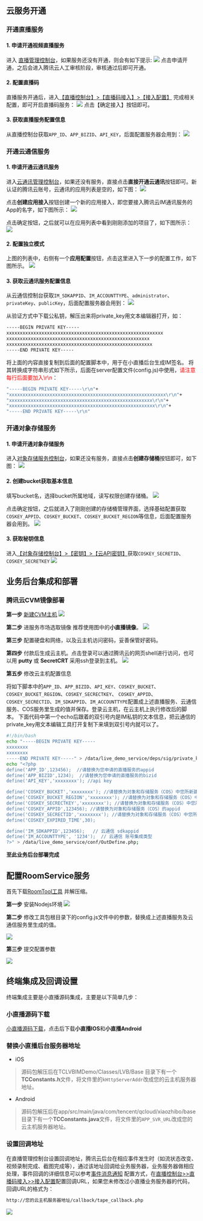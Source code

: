 ## 云服务开通

### 开通直播服务

#### 1. 申请开通视频直播服务
进入 [直播管理控制台](https://console.cloud.tencent.com/live)，如果服务还没有开通，则会有如下提示:
![](https://mc.qcloudimg.com/static/img/c40ff3b85b3ad9c0cb03170948d93555/image.png)
点击申请开通，之后会进入腾讯云人工审核阶段，审核通过后即可开通。


#### 2. 配置直播码
直播服务开通后，进入[【直播控制台】>【直播码接入】>【接入配置】](https://console.cloud.tencent.com/live/livecodemanage) 完成相关配置，即可开启直播码服务：
![](https://mc.qcloudimg.com/static/img/32158e398ab9543b5ac3acf5f04aa86e/image.png)
点击【确定接入】按钮即可。

#### 3. 获取直播服务配置信息
从直播控制台获取`APP_ID`、`APP_BIZID`、`API_KEY`，后面配置服务器会用到：
![](https://main.qcloudimg.com/raw/b958c4d3ad29fd6114f92e0c8f7ca458.png)

### 开通云通信服务
#### 1. 申请开通云通讯服务
进入[云通讯管理控制台](https://console.cloud.tencent.com/avc)，如果还没有服务，直接点击**直接开通云通讯**按钮即可。新认证的腾讯云账号，云通讯的应用列表是空的，如下图：
![](https://mc.qcloudimg.com/static/img/c033ddba671a514c7b160e1c99a08b55/image.png)

点击**创建应用接入**按钮创建一个新的应用接入，即您要接入腾讯云IM通讯服务的App的名字，如下图所示：
![](https://main.qcloudimg.com/raw/fef0a15ebab000272cd74339d4e38c18.png)

点击确定按钮，之后就可以在应用列表中看到刚刚添加的项目了，如下图所示：
![](https://main.qcloudimg.com/raw/3d522dff19265a5d508ceddf64f15d0e.png)

#### 2. 配置独立模式
上图的列表中，右侧有一个**应用配置**按钮，点击这里进入下一步的配置工作，如下图所示。
![](https://mc.qcloudimg.com/static/img/3e9cd34ca195036e21cb487014cc2c81/yuntongxing3.png)

#### 3. 获取云通讯服务配置信息
从云通信控制台获取`IM_SDKAPPID`、`IM_ACCOUNTTYPE`、`administrator`、`privateKey`、`publicKey`，后面配置服务器会用到：
![](https://main.qcloudimg.com/raw/0a790a57f152de6bae690dd07974da1e.png)

从验证方式中下载公私钥，解压出来将private_key用文本编辑器打开，如：

```bash
-----BEGIN PRIVATE KEY-----
xxxxxxxxxxxxxxxxxxxxxxxxxxxxxxxxxxxxxxxxxxxxxxxxxxxxxxxxxx
xxxxxxxxxxxxxxxxxxxxxxxxxxxxxxxxxxxxxxxxxxxxxxxxxxxxx
xxxxxxxxxxxxxxxxxxxxxxxxxxxxxxxxxxxxxxxxxxxxxxxxxxxxxx
-----END PRIVATE KEY-----
```
将上面的内容直接复制到后面的配置脚本中，用于在小直播后台生成IM签名。
将其转换成字符串形式如下所示，后面在server配置文件(config.js)中使用，<font color='red'>请注意每行后面要加入\r\n</font>：

```bash
"-----BEGIN PRIVATE KEY-----\r\n"+
"xxxxxxxxxxxxxxxxxxxxxxxxxxxxxxxxxxxxxxxxxxxxxxxxxxxxxxxxxx\r\n"+
"xxxxxxxxxxxxxxxxxxxxxxxxxxxxxxxxxxxxxxxxxxxxxxxxxxxxx\r\n"+
"xxxxxxxxxxxxxxxxxxxxxxxxxxxxxxxxxxxxxxxxxxxxxxxxxxxxxx\r\n"+
"-----END PRIVATE KEY-----\r\n"
```

### 开通对象存储服务
#### 1. 申请开通对象存储服务
进入[对象存储服务控制台](https://console.cloud.tencent.com/cos5)，如果还没有服务，直接点击**创建存储桶**按钮即可，如下图：
![](https://main.qcloudimg.com/raw/caae5820c4b9ab4fa0a9803e7530d263.png)

#### 2. 创建bucket获取基本信息
填写bucket名，选择bucket所属地域，读写权限创建存储桶。
![](https://main.qcloudimg.com/raw/0717671334c6d52e5dfa6c672ea7c3f9.png)


点击确定按钮，之后就进入了刚刚创建的存储桶管理界面，选择基础配置获取`COSKEY_APPID`、`COSKEY_BUCKET`、`COSKEY_BUCKET_REGION`等信息，后面配置服务器会用到。
![](https://main.qcloudimg.com/raw/4c70b2ccb674ea0bc4b8413b92008ff0.png)

#### 3. 获取秘钥信息
进入[【对象存储控制台】>【密钥】>【云API密钥】](https://console.cloud.tencent.com/cam/capi)获取`COSKEY_SECRETID`、`COSKEY_SECRETKEY`
![](https://main.qcloudimg.com/raw/4a913ecc6eb9e90203c1b614fd4cf6ef.png)

## 业务后台集成和部署

### 腾讯云CVM镜像部署

**第一步** [新建CVM主机](https://console.cloud.tencent.com/cvm) 
 ![](http://mc.qcloudimg.com/static/img/53d7df9e5a8bc5141e55231076cbfd74/image.png)

**第二步** 进服务市场选取镜像 推荐使用图中的**小直播镜像**。
 ![](https://main.qcloudimg.com/raw/e2da65ffe4931e5581ab432183173959.png)
 
**第三步** 配置硬盘和网络，以及云主机访问密码，妥善保管好密码。

**第四步** 付款后生成云主机。点击登录可以通过腾讯云的网页shell进行访问，也可以用 **putty** 或 **SecretCRT** 采用ssh登录到主机。
![](http://mc.qcloudimg.com/static/img/0f29fd40aae5fdac10d3f6262eb6a03e/image.png)

**第五步** 修改云主机配置信息

将如下脚本中的`APP_ID`、`APP_BIZID`、`API_KEY`、`COSKEY_BUCKET`、`COSKEY_BUCKET_REGION`、`COSKEY_SECRECTKEY`、 `COSKEY_APPID`、`COSKEY_SECRECTID`、`IM_SDKAPPID`、`IM_ACCOUNTTYPE`配置成上述直播服务、云通信服务、COS服务里生成的值并保存。登录云主机，在云主机上执行修改后的脚本。
下面代码中第一个echo后跟着的双引号内是IM私钥的文本信息，把云通信的private_key用文本编辑工具打开复制下来填到双引号内就可以了。

```bash
#!/bin/bash
echo "-----BEGIN PRIVATE KEY-----
xxxxxxxx
xxxxxxxx
-----END PRIVATE KEY-----" > /data/live_demo_service/deps/sig/private_key;
echo "<?php
define('APP_ID',123456);  //请替换为您申请的直播服务的appid
define('APP_BIZID',1234);  //请替换为您申请的直播服务的bizid
define('API_KEY','xxxxxxxx'); //api key

define('COSKEY_BUCKET','xxxxxxxx'); //请替换为对象和存储服务（COS）中您所新建的bucket
define('COSKEY_BUCKET_REGION','xxxxxxxx'); //请替换为对象和存储服务（COS）中您所新建的bucket的地域
define('COSKEY_SECRECTKEY','xxxxxxxx'); //请替换为对象和存储服务（COS）中您所新建的secrectkey
define('COSKEY_APPID',123456); //请替换为对象和存储服务（COS）的appid
define('COSKEY_SECRECTID','xxxxxxxx'); //请替换为对象和存储服务（COS）中您所新建的secrectid（和secrectkey配对）
define('COSKEY_EXPIRED_TIME',30);

define('IM_SDKAPPID',123456);   // 云通信 sdkappid
define('IM_ACCOUNTTYPE', '1234');  // 云通信 账号集成类型
?>" > /data/live_demo_service/conf/OutDefine.php;
```

**至此业务后台部署完成**

## 配置RoomService服务

首先下载[RoomTool工具](http://download-1252463788.file.myqcloud.com/RoomTool/RoomTool.zip) 并解压缩。

**第一步** 安装Nodejs环境
![](https://main.qcloudimg.com/raw/cc2d675ae964e524a5375494b1ed4a7d.png)

**第二步** 修改工具包根目录下的config.js文件中的参数，替换成上述直播服务及云通信服务里生成的值。

 ![](https://main.qcloudimg.com/raw/9f90bfbd09a9c102163c7c9485297eae.png)


**第三步** 提交配置参数

 ![](https://main.qcloudimg.com/raw/8306b0aac96fbe65b320fb07a83a8c8d.png)
  

## 终端集成及回调设置

终端集成主要是小直播源码集成，主要是以下简单几步：
### 小直播源码下载
[小直播源码下载](https://cloud.tencent.com/document/product/454/7873#Xiaozhibo)，点击后下载**小直播IOS**和**小直播Android**

### 替换小直播后台服务器地址
- iOS

> 源码包解压后在TCLVBIMDemo/Classes/LVB/Base 目录下有一个**TCConstants.h**文件，将文件里的`kHttpServerAddr`改成您的云主机服务器地址。

- Android 

> 源码包解压后在app/src/main/java/com/tencent/qcloud/xiaozhibo/base目录下有一个**TCConstants.java**文件，将文件里的`APP_SVR_URL`改成您的云主机服务器地址。

### 设置回调地址
在直播管理控制台设置回调地址，腾讯云后台在相应事件发生时（如流状态改变、视频录制完成、截图完成等），通过该地址回调给业务服务器，业务服务器做相应处理，事件回调的详细信息可以参考[事件消息通知](https://cloud.tencent.com/document/product/267/5957)
配置方式，在[直播控制台>>直播码接入>>接入配置](https://console.cloud.tencent.com/live/livecodemanage)配置回调URL，如果您未修改过小直播业务服务器的代码，回调URL的格式为：

```bash
http://您的云主机服务器地址/callback/tape_callback.php
```

![](http://mc.qcloudimg.com/static/img/b0a78a4b974824940abe811d42fb0561/image.jpg)

